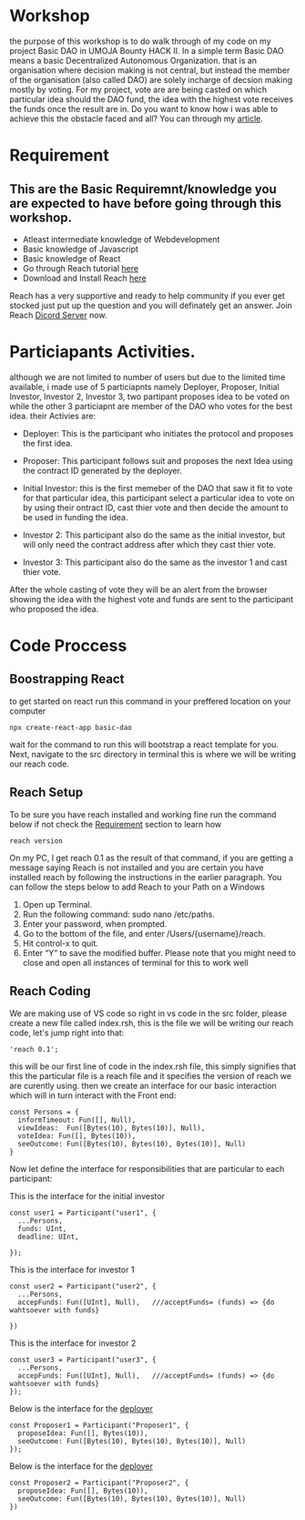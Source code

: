 # Workshop
the purpose of this workshop is to do walk through of my code on my project Basic DAO in UMOJA Bounty HACK II. In a simple term Basic DAO means a basic Decentralized Autonomous Organization. that is an organisation where decision making is not central, but instead the member of the organisation (also called DAO) are solely incharge of decsion making mostly by voting. For my project, vote are are being casted on which particular idea should the DAO fund, the idea with the highest vote receives the funds once the result are in. Do you want to know how i was able to achieve this the obstacle faced and all? You can through my <a href="https://medium.com/@Ibkodus116/basic-dao-umoja-iii-bounty-hack-team-56-a3bf972b384d" target="_blank">article</a>.

# Requirement
## This are the Basic Requiremnt/knowledge you are expected to have before going through this workshop.

- Atleast intermediate knowledge of Webdevelopment
- Basic knowledge of Javascript
- Basic knowledge of React
- Go through Reach tutorial [here](https://docs.reach.sh/tut/rps/#tut)
- Download and Install Reach [here](https://docs.reach.sh/quickstart/#quickstart)

Reach has a very supportive and ready to help community if you ever get stocked just put up the question and you will definately get an answer. Join Reach [Dicord Server](https://discord.com/invite/XJHFzSsc) now.

# Particiapants Activities.
although we are not limited to number of users but due to the limited time available, i made use of 5 particiapnts namely Deployer, Proposer, Initial Investor, Investor 2, Investor 3, two partipant proposes idea to be voted on while the other 3 particiapnt are member of the DAO who votes for the best idea. their Activies are:

- Deployer: This is the participant who initiates the protocol and proposes the first idea.

- Proposer: This participant follows suit and proposes the next Idea using the contract ID generated by the deployer.

- Initial Investor: this is the first memeber of the DAO that saw it fit to vote for that particular idea, this participant select a particular idea to vote on by using their ontract ID, cast thier vote and then decide the amount to be used in funding the idea.

- Investor 2: This participant also do the same as the initial investor, but will only need the contract address after which they cast thier vote.

- Investor 3: This participant also do the same as the investor 1 and cast thier vote.

After the whole casting of vote they will be an alert from the browser showing the idea with the highest vote and funds are sent to the participant who proposed the idea.

# Code Proccess

## Boostrapping React
to get started on react run this command in your preffered location on your computer
```
npx create-react-app basic-dao
```
wait for the command to run this will bootstrap a react template for you. Next, navigate to the src directory in terminal this is where we will be writing our reach code.
## Reach Setup
To be sure you have reach installed and working fine run the command below if not check the [Requirement](https://github.com/Ibkodus116/Basic_DAO/blob/b30478b0278058fe11a23ea49b2c8935b811270a/README.md#L4) section to learn how

```
reach version
```

On my PC, I get reach 0.1 as the result of that command, if you are getting a message saying Reach is not installed and you are certain you have installed reach by following the instructions in the earlier paragraph. You can follow the steps below to add Reach to your Path on a Windows

1. Open up Terminal.
2. Run the following command: sudo nano /etc/paths.
3. Enter your password, when prompted.
4. Go to the bottom of the file, and enter /Users/{username}/reach.
5. Hit control-x to quit.
6. Enter “Y” to save the modified buffer. Please note that you might need to close and open all instances of terminal for this to work well

## Reach Coding
We are making use of VS code so right in vs code in the src folder, please create a new file called index.rsh, this is the file we will be writing our reach code, let's jump right into that:
```
'reach 0.1';
```
this will be our first line of code in the index.rsh file, this simply signifies that this the particular file is a reach file and it specifies the version of reach we are curently using. then we create an interface for our basic interaction which will in turn interact with the Front end:

```
const Persons = {
  informTimeout: Fun([], Null),
  viewIdeas:  Fun([Bytes(10), Bytes(10)], Null),
  voteIdea: Fun([], Bytes(10)),
  seeOutcome: Fun([Bytes(10), Bytes(10), Bytes(10)], Null)
}
```
Now let define the interface for responsibilities that are particular to each participant:

This is the interface for the initial investor
```
const user1 = Participant("user1", {
  ...Persons,
  funds: UInt,
  deadline: UInt,

});
```
This is the interface for investor 1
```
const user2 = Participant("user2", {
  ...Persons,
  accepFunds: Fun([UInt], Null),   ///acceptFunds= (funds) => {do wahtsoever with funds}

})
```
This is the interface for investor 2
```
const user3 = Participant("user3", {
  ...Persons,
  accepFunds: Fun([UInt], Null),   ///acceptFunds= (funds) => {do wahtsoever with funds}
});
```
Below is the interface for the [deployer](https://github.com/Ibkodus116/Basic_DAO/blob/b30478b0278058fe11a23ea49b2c8935b811270a/README.md#L18)
```
const Proposer1 = Participant("Proposer1", {
  proposeIdea: Fun([], Bytes(10)),
  seeOutcome: Fun([Bytes(10), Bytes(10), Bytes(10)], Null)
});
```

Below is the interface for the [deployer](https://github.com/Ibkodus116/Basic_DAO/blob/b30478b0278058fe11a23ea49b2c8935b811270a/README.md#L20)

```
const Proposer2 = Participant("Proposer2", {
  proposeIdea: Fun([], Bytes(10)),
  seeOutcome: Fun([Bytes(10), Bytes(10), Bytes(10)], Null)
})
```